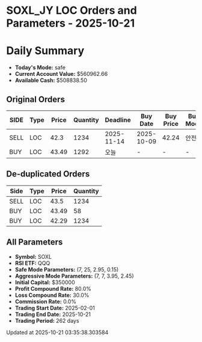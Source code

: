 # SOXL_JY LOC Orders and Parameters - 2025-10-21

# Daily Summary

- **Today's Mode:** safe
- **Current Account Value:** $560962.66
- **Available Cash:** $508838.50

## Original Orders

| SIDE | Type | Price | Quantity | Deadline | Buy Date | Buy Price | Buy Mode |
|------|------|-------|----------|----------|----------|-----------|----------|
| SELL | LOC | 42.3 | 1234 | 2025-11-14 | 2025-10-09 | 42.24 | 안전 |
| BUY | LOC | 43.49 | 1292 | 오늘 | - | - | - |

## De-duplicated Orders

| Side | Type | Price | Quantity |
|------|------|-------|----------|
| SELL | LOC | 43.5 | 1234 |
| BUY | LOC | 43.49 | 58 |
| BUY | LOC | 42.29 | 1234 |

## All Parameters

- **Symbol:** SOXL
- **RSI ETF:** QQQ
- **Safe Mode Parameters:** (7, 25, 2.95, 0.15)
- **Aggressive Mode Parameters:** (7, 7, 3.95, 2.45)
- **Initial Capital:** $350000
- **Profit Compound Rate:** 80.0%
- **Loss Compound Rate:** 30.0%
- **Commission Rate:** 0.0%
- **Trading Start Date:** 2025-02-01
- **Trading End Date:** 2025-10-21
- **Trading Period:** 262 days

Updated at 2025-10-21 03:35:38.303584
